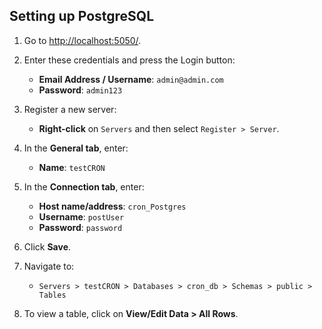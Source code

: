 ## Setting up PostgreSQL

1. Go to [http://localhost:5050/](http://localhost:5050/).

2. Enter these credentials and press the Login button:
   - **Email Address / Username**: `admin@admin.com`
   - **Password**: `admin123`

3. Register a new server:
   - **Right-click** on `Servers` and then select `Register > Server`.

4. In the **General tab**, enter:
   - **Name**: `testCRON`

5. In the **Connection tab**, enter:
   - **Host name/address**: `cron_Postgres`
   - **Username**: `postUser`
   - **Password**: `password`

6. Click **Save**.

7. Navigate to:
   - `Servers > testCRON > Databases > cron_db > Schemas > public > Tables`

8. To view a table, click on **View/Edit Data > All Rows**.